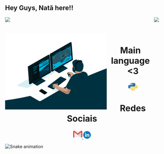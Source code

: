 ## Hey Guys, Natã here!!

<div>
  <img  height="180em" src="https://github-readme-stats.vercel.app/api?username=Salezz&show_icons=true&theme=dracula&include_all_commits=true&count_private=true"/>
  <img align="right" height="130em" src="https://github-readme-stats.vercel.app/api/top-langs/?username=Salezz&hide=python&layout=compact&langs_count=16&theme=dracula"/>
</div>
<br>

<div  align="center"> 
  <div style="display: inline_block"><br>
    <img align="left" height="250" alt="coding-time" src="code.gif">
    <h1 align="center">Main language <3</h1>
    <img align="center" height="30" width="40" alt="python-icon" src="https://raw.githubusercontent.com/devicons/devicon/master/icons/python/python-original.svg">
   </div>
    
  
  <h1 align="center">Redes Sociais</h1>
    <a href = "mailto: natacomercial11@gmail.com">
      <img width="30" src="gmail.sgv.png">
    </a>
    <a href = "https://www.linkedin.com/in/nat%C3%A3-sales-460482256/">
      <img width="25" src="linkedin.sgv.png">
    </a>
</div>
  
![Snake animation](https://github.com/Salezz/Salezz/blob/output/github-contribution-grid-snake.svg)
